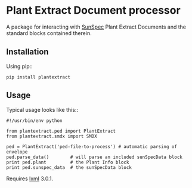 Plant Extract Document processor
================================
A package for interacting with [SunSpec](http://sunspec.org) Plant Extract
Documents and the standard blocks contained therein.

Installation
------------
Using pip::

    pip install plantextract

Usage
-------
Typical usage looks like this::

    #!/usr/bin/env python

    from plantextract.ped import PlantExtract
    from plantextract.smdx import SMDX

    ped = PlantExtract('ped-file-to-process') # automatic parsing of envelope
    ped.parse_data()        # will parse an included sunSpecData block
    print ped.plant         # the Plant Info block
    print ped.sunspec_data  # the sunSpecData block

Requires [lxml](http://lxml.de) 3.0.1.